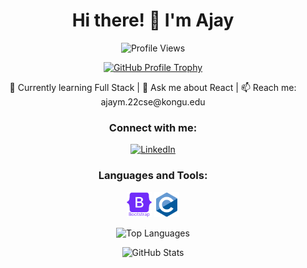 <h1 align="center">Hi there! 👋 I'm Ajay</h1>

<p align="center">
  <img src="https://komarev.com/ghpvc/?username=ajay-muthusamy&label=Profile%20views&color=0e75b6&style=flat" alt="Profile Views" />
</p>

<p align="center">
  <a href="https://github.com/ryo-ma/github-profile-trophy">
    <img src="https://github-profile-trophy.vercel.app/?username=ajay-muthusamy" alt="GitHub Profile Trophy" />
  </a>
</p>

<p align="center">🌱 Currently learning Full Stack | 💬 Ask me about React | 📫 Reach me: ajaym.22cse@kongu.edu</p>

<h3 align="center">Connect with me:</h3>
<p align="center">
  <a href="https://linkedin.com/in/https://www.linkedin.com/in/ajay-muthusamy/" target="blank">
    <img src="https://raw.githubusercontent.com/rahuldkjain/github-profile-readme-generator/master/src/images/icons/Social/linked-in-alt.svg" alt="LinkedIn" height="30" width="40" />
  </a>
</p>

<h3 align="center">Languages and Tools:</h3>
<p align="center">
  <img src="https://raw.githubusercontent.com/devicons/devicon/master/icons/bootstrap/bootstrap-plain-wordmark.svg" alt="Bootstrap" width="40" height="40"/>
  <img src="https://raw.githubusercontent.com/devicons/devicon/master/icons/c/c-original.svg" alt="C" width="40" height="40"/>
</p>

<p align="center">
  <img src="https://github-readme-stats.vercel.app/api/top-langs?username=ajay-muthusamy&show_icons=true&locale=en&layout=compact" alt="Top Languages" />
</p>

<p align="center">
  <img src="https://github-readme-stats.vercel.app/api?username=ajay-muthusamy&show_icons=true&locale=en" alt="GitHub Stats" />
</p>

